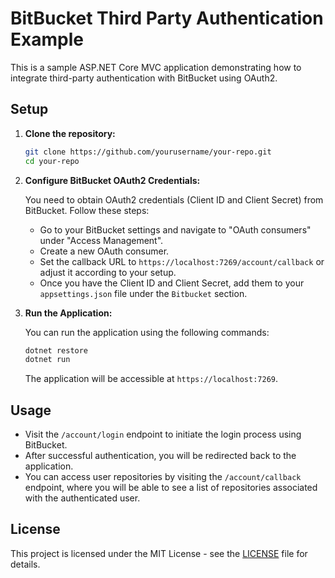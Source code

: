 # BitBucket Third Party Authentication Example

This is a sample ASP.NET Core MVC application demonstrating how to integrate third-party authentication with BitBucket using OAuth2.

## Setup

1. **Clone the repository:**

    ```bash
    git clone https://github.com/yourusername/your-repo.git
    cd your-repo
    ```

2. **Configure BitBucket OAuth2 Credentials:**

    You need to obtain OAuth2 credentials (Client ID and Client Secret) from BitBucket. Follow these steps:

    - Go to your BitBucket settings and navigate to "OAuth consumers" under "Access Management".
    - Create a new OAuth consumer.
    - Set the callback URL to `https://localhost:7269/account/callback` or adjust it according to your setup.
    - Once you have the Client ID and Client Secret, add them to your `appsettings.json` file under the `Bitbucket` section.

3. **Run the Application:**

    You can run the application using the following commands:

    ```bash
    dotnet restore
    dotnet run
    ```

    The application will be accessible at `https://localhost:7269`.

## Usage

- Visit the `/account/login` endpoint to initiate the login process using BitBucket.
- After successful authentication, you will be redirected back to the application.
- You can access user repositories by visiting the `/account/callback` endpoint, where you will be able to see a list of repositories associated with the authenticated user.

## License

This project is licensed under the MIT License - see the [LICENSE](LICENSE) file for details.

